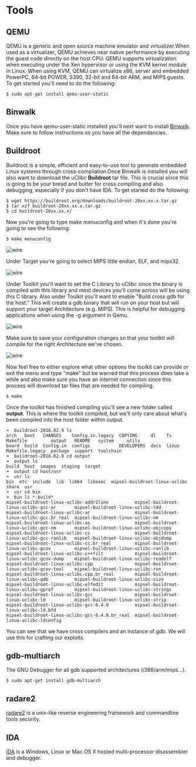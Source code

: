 # Tools
## QEMU
QEMU is a generic and open source machine emulator and virtualizer.When used as a virtualizer, QEMU achieves near native performance by executing the guest code directly on the host CPU. QEMU supports virtualization when executing under the Xen hypervisor or using the KVM kernel module in Linux. When using KVM, QEMU can virtualize x86, server and embedded PowerPC, 64-bit POWER, S390, 32-bit and 64-bit ARM, and MIPS guests. 
To get started you'll need to do the following:
```console
$ sudo apt-get install qemu-user-static
```
## Binwalk
Once you have qemu-user-static installed you'll next want to install [Binwalk](https://github.com/ReFirmLabs/binwalk). Make sure to follow instructions so you have all the dependancies.
## Buildroot
Buildroot is a simple, efficient and easy-to-use tool to generate embedded Linux systems through cross-compilation.Once Binwalk is installed you will also want to download the uClibc **Buildroot** tar file. This is crucial since this is going to be your bread and butter for cross compiling and also debugging, especially if you don't have IDA. To get started do the following:
```console
$ wget https://buildroot.org/downloads/buildroot-20xx.xx.x.tar.gz
$ tar xzf buildroot-20xx.xx.x.tar.gz
$ cd buildroot-20xx.xx.x/
```
Now you're going to type make menuconfig and when it's done you're going to see the following:
```console
$ make menuconfig
```

![wire](https://github.com/s34s0n/multiarch/blob/master/mips/images/1.png)

Under Target you're going to select MIPS little endian, ELF, and mips32.

![wire](https://github.com/s34s0n/multiarch/blob/master/mips/images/2.png)

Under Toolkit you'll want to set the C Library to uClibc since the binary is compiled with this library and most devices you'll come across will be using this C library.
Also under Toolkit you'll want to enable "Build cross gdb for the host." This will create a gdb binary that will run on your host but will support your target Architecture (e.g. MIPS). This is helpful for debugging applications when using the -g argument in Qemu.

![wire](https://github.com/s34s0n/multiarch/blob/master/mips/images/3.png)

Make sure to save your configuration changes so that your toolkit will compile for the right Architecture we've chosen.

![wire](https://github.com/s34s0n/multiarch/blob/master/mips/images/4.png)

Now feel free to either explore what other options the toolkit can provide or exit the menu and type "make" but be warned that this process does take a while and also make sure you have an internet connection since this process will download tar files that are needed for compiling.

```console
$ make
```
Once the toolkit has finished compiling you'll see a new folder called **output**. This is where the toolkit compiled, but we'll only care about what's been compiled into the host folder within output.
```console
➜  buildroot-2018.02.9 ls
arch   boot   CHANGES    Config.in.legacy  COPYING     dl    fs     Makefile         output   README   system     utils
board  build  Config.in  configs           DEVELOPERS  docs  linux  Makefile.legacy  package  support  toolchain
➜  buildroot-2018.02.9 cd output 
➜  output ls
build  host  images  staging  target
➜  output cd host/usr 
➜  usr ls
bin  etc  include  lib  lib64  libexec  mipsel-buildroot-linux-uclibc  share  usr
➜  usr cd bin 
➜  bin ls *-build*
mipsel-buildroot-linux-uclibc-addr2line          mipsel-buildroot-linux-uclibc-gcc-ar       mipsel-buildroot-linux-uclibc-ldd
mipsel-buildroot-linux-uclibc-ar                 mipsel-buildroot-linux-uclibc-gcc.br_real  mipsel-buildroot-linux-uclibc-nm
mipsel-buildroot-linux-uclibc-as                 mipsel-buildroot-linux-uclibc-gcc-nm       mipsel-buildroot-linux-uclibc-objcopy
mipsel-buildroot-linux-uclibc-cc                 mipsel-buildroot-linux-uclibc-gcc-ranlib   mipsel-buildroot-linux-uclibc-objdump
mipsel-buildroot-linux-uclibc-cc.br_real         mipsel-buildroot-linux-uclibc-gcov         mipsel-buildroot-linux-uclibc-ranlib
mipsel-buildroot-linux-uclibc-c++filt            mipsel-buildroot-linux-uclibc-gcov-dump    mipsel-buildroot-linux-uclibc-readelf
mipsel-buildroot-linux-uclibc-cpp                mipsel-buildroot-linux-uclibc-gcov-tool    mipsel-buildroot-linux-uclibc-run
mipsel-buildroot-linux-uclibc-cpp.br_real        mipsel-buildroot-linux-uclibc-gdb          mipsel-buildroot-linux-uclibc-size
mipsel-buildroot-linux-uclibc-elfedit            mipsel-buildroot-linux-uclibc-gprof        mipsel-buildroot-linux-uclibc-strings
mipsel-buildroot-linux-uclibc-gcc                mipsel-buildroot-linux-uclibc-ld           mipsel-buildroot-linux-uclibc-strip
mipsel-buildroot-linux-uclibc-gcc-6.4.0          mipsel-buildroot-linux-uclibc-ld.bfd
mipsel-buildroot-linux-uclibc-gcc-6.4.0.br_real  mipsel-buildroot-linux-uclibc-ldconfig
```
You can see that we have cross compilers and an instance of gdb. We will use this for crafting our exploits. 
## gdb-multiarch
The GNU Debugger for all gdb supported architectures (i386/arm/mips...).
```console
$ sudo apt-get install gdb-multiarch
```
## radare2
[radare2](https://github.com/radare/radare2) is a unix-like reverse engineering framework and commandline tools security.
## IDA
[IDA](https://www.hex-rays.com/products/ida/) is a Windows, Linux or Mac OS X hosted multi-processor disassembler and debugger.


